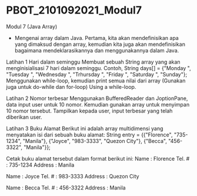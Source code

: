 # PBOT_2101092021_Modul7
Modul 7 (Java Array)
- Mengenai array dalam Java. Pertama, kita  akan mendefinisikan apa yang dimaksud dengan array, kemudian kita juga akan  mendefinisikan bagaimana mendeklarasikannya dan menggunakannya dalam Java. 

Latihan 1 
Hari dalam seminggu 
Membuat sebuah String array yang akan menginisialisasi 7 hari dalam seminggu. 
Contoh, 
String days[] = {"Monday ", "Tuesday ", "Wednesday ", "Trhursday ", "Friday ", "Saturday ", "Sunday"};
Menggunakan while-loop, kemudian print semua nilai dari array (Gunakan juga untuk do-while dan for-loop) Using a while-loop. 

Latihan 2 
Nomor terbesar 
Menggunakan BufferedReader dan JoptionPane, data input user untuk 10 nomor. 
Kemudian gunakan array untuk menyimpan 10 nomor tersebut. Tampilkan kepada user, 
input terbesar yang telah diberikan user. 

Latihan 3 
Buku Alamat 
Berikut ini adalah array multidimensi yang menyatakan isi dari sebuah buku alamat: 
String entry = {{"Florence", "735-1234", "Manila"}, 
 {"Joyce", "983-3333", "Quezon City"}, 
 {"Becca", "456-3322", "Manila"}}; 
 
Cetak buku alamat tersebut dalam format berikut ini: 
Name : Florence 
Tel. # : 735-1234 
Address : Manila 

Name : Joyce 
Tel. # : 983-3333 
Address : Quezon City 

Name : Becca 
Tel. # : 456-3322 
Address : Manila

